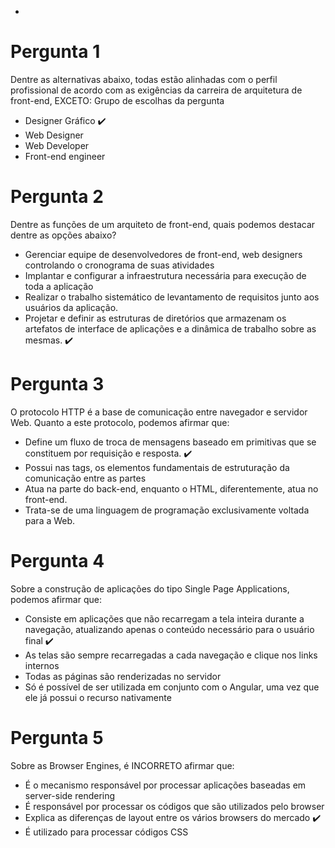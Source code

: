 - 
# Pergunta 1
Dentre as alternativas abaixo, todas estão alinhadas com o perfil profissional de acordo com as exigências da carreira de arquitetura de front-end, EXCETO:
Grupo de escolhas da pergunta

- Designer Gráfico :heavy_check_mark:
- Web Designer
- Web Developer
- Front-end engineer

# Pergunta 2
Dentre as funções de um arquiteto de front-end, quais podemos destacar dentre as opções abaixo?

- Gerenciar equipe de desenvolvedores de front-end, web designers controlando o cronograma de suas atividades
- Implantar e configurar a infraestrutura necessária para execução de toda a aplicação
- Realizar o trabalho sistemático de levantamento de requisitos junto aos usuários da aplicação.
- Projetar e definir as estruturas de diretórios que armazenam os artefatos de interface de aplicações e a dinâmica de trabalho sobre as mesmas. :heavy_check_mark:

# Pergunta 3
O protocolo HTTP é a base de comunicação entre navegador e servidor Web. Quanto a este protocolo, podemos afirmar que:

- Define um fluxo de troca de mensagens baseado em primitivas que se constituem por requisição e resposta. :heavy_check_mark:
- Possui nas tags, os elementos fundamentais de estruturação da comunicação entre as partes
- Atua na parte do back-end, enquanto o HTML, diferentemente, atua no front-end.
- Trata-se de uma linguagem de programação exclusivamente voltada para a Web.


# Pergunta 4
Sobre a construção de aplicações do tipo Single Page Applications, podemos afirmar que:

- Consiste em aplicações que não recarregam a tela inteira durante a navegação, atualizando apenas o conteúdo necessário para o usuário final :heavy_check_mark:
- As telas são sempre recarregadas a cada navegação e clique nos links internos
- Todas as páginas são renderizadas no servidor
- Só é possível de ser utilizada em conjunto com o Angular, uma vez que ele já possui o recurso nativamente

# Pergunta 5
Sobre as Browser Engines, é INCORRETO afirmar que:

- É o mecanismo responsável por processar aplicações baseadas em server-side rendering 
- É responsável por processar os códigos que são utilizados pelo browser 
- Explica as diferenças de layout entre os vários browsers do mercado :heavy_check_mark:
- É utilizado para processar códigos CSS

